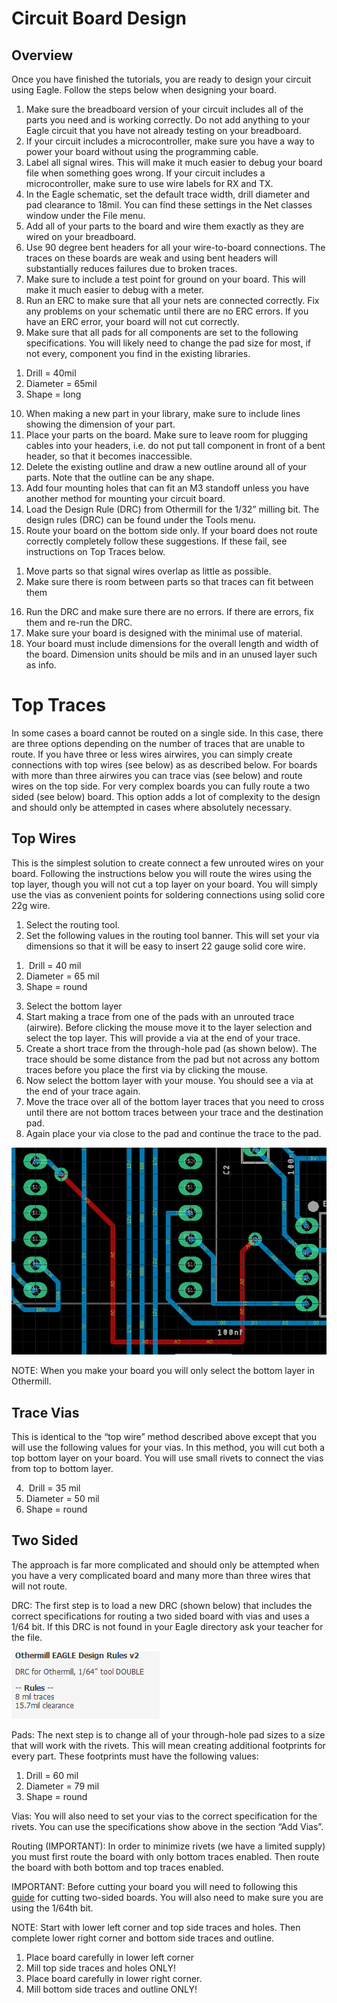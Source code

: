# Circuit Board Design

## Overview

Once you have finished the tutorials, you are ready to design your circuit using Eagle. Follow the steps below when designing your board.

1.  Make sure the breadboard version of your circuit includes all of the parts you need and is working correctly. Do not add anything to your Eagle circuit that you have not already testing on your breadboard.
2.  If your circuit includes a microcontroller, make sure you have a way to power your board without using the programming cable.
3.  Label all signal wires. This will make it much easier to debug your board file when something goes wrong. If your circuit includes a microcontroller, make sure to use wire labels for RX and TX.
4.  In the Eagle schematic, set the default trace width, drill diameter and pad clearance to 18mil. You can find these settings in the Net classes window under the File menu.
5.  Add all of your parts to the board and wire them exactly as they are wired on your breadboard.
6.  Use 90 degree bent headers for all your wire-to-board connections. The traces on these boards are weak and using bent headers will substantially reduces failures due to broken traces.
7.  Make sure to include a test point for ground on your board. This will make it much easier to debug with a meter.
8.  Run an ERC to make sure that all your nets are connected correctly. Fix any problems on your schematic until there are no ERC errors. If you have an ERC error, your board will not cut correctly.
9.  Make sure that all pads for all components are set to the following specifications. You will likely need to change the pad size for most, if not every, component you find in the existing libraries.

<!-- end list -->

1.  Drill = 40mil
2.  Diameter = 65mil
3.  Shape = long

<!-- end list -->

10. When making a new part in your library, make sure to include lines showing the dimension of your part.
11. Place your parts on the board. Make sure to leave room for plugging cables into your headers, i.e. do not put tall component in front of a bent header, so that it becomes inaccessible.
12. Delete the existing outline and draw a new outline around all of your parts. Note that the outline can be any shape.
13. Add four mounting holes that can fit an M3 standoff unless you have another method for mounting your circuit board.
14. Load the Design Rule (DRC) from Othermill for the 1/32” milling bit. The design rules (DRC) can be found under the Tools menu.
15. Route your board on the bottom side only. If your board does not route correctly completely follow these suggestions. If these fail, see instructions on Top Traces below.

<!-- end list -->

1.  Move parts so that signal wires overlap as little as possible.
2.  Make sure there is room between parts so that traces can fit between them

<!-- end list -->

16. Run the DRC and make sure there are no errors. If there are errors, fix them and re-run the DRC.
17. Make sure your board is designed with the minimal use of material.
18. Your board must include dimensions for the overall length and width of the board. Dimension units should be mils and in an unused layer such as info.

# Top Traces

In some cases a board cannot be routed on a single side. In this case, there are three options depending on the number of traces that are unable to route. If you have three or less wires airwires, you can simply create connections with top wires (see below) as as described below. For boards with more than three airwires you can trace vias (see below) and route wires on the top side. For very complex boards you can fully route a two sided (see below) board. This option adds a lot of complexity to the design and should only be attempted in cases where absolutely necessary.

## Top Wires

This is the simplest solution to create connect a few unrouted wires on your board. Following the instructions below you will route the wires using the top layer, though you will not cut a top layer on your board. You will simply use the vias as convenient points for soldering connections using solid core 22g wire.

1.  Select the routing tool.
2.  Set the following values in the routing tool banner. This will set your via dimensions so that it will be easy to insert 22 gauge solid core wire.

<!-- end list -->

1.   Drill = 40 mil
2.  Diameter = 65 mil
3.  Shape = round

<!-- end list -->

3.  Select the bottom layer
4.  Start making a trace from one of the pads with an unrouted trace (airwire). Before clicking the mouse move it to the layer selection and select the top layer. This will provide a via at the end of your trace.
5.  Create a short trace from the through-hole pad (as shown below). The trace should be some distance from the pad but not across any bottom traces before you place the first via by clicking the mouse.
6.  Now select the bottom layer with your mouse. You should see a via at the end of your trace again.
7.  Move the trace over all of the bottom layer traces that you need to cross until there are not bottom traces between your trace and the destination pad.
8.  Again place your via close to the pad and continue the trace to the pad.

![](images/image2.png)

NOTE: When you make your board you will only select the bottom layer in Othermill.

## Trace Vias

This is identical to the “top wire” method described above except that you will use the following values for your vias. In this method, you will cut both a top bottom layer on your board. You will use small rivets to connect the vias from top to bottom layer.

4.   Drill = 35 mil
5.  Diameter = 50 mil
6.  Shape = round

## Two Sided

The approach is far more complicated and should only be attempted when you have a very complicated board and many more than three wires that will not route.

DRC: The first step is to load a new DRC (shown below) that includes the correct specifications for routing a two sided board with vias and uses a 1/64 bit. If this DRC is not found in your Eagle directory ask your teacher for the file.

![](images/image73.png)

Pads: The next step is to change all of your through-hole pad sizes to a size that will work with the rivets. This will mean creating additional footprints for every part. These footprints must have the following values:

1.  Drill = 60 mil
2.  Diameter = 79 mil
3.  Shape = round

Vias: You will also need to set your vias to the correct specification for the rivets. You can use the specifications show above in the section “Add Vias”.

Routing (IMPORTANT): In order to minimize rivets (we have a limited supply) you must first route the board with only bottom traces enabled. Then route the board with both bottom and top traces enabled.

IMPORTANT: Before cutting your board you will need to following this [guide](https://www.google.com/url?q=https://support.bantamtools.com/hc/en-us/articles/115001658814-Double-Sided-Boards&sa=D&ust=1587613174072000) for cutting two-sided boards. You will also need to make sure you are using the 1/64th bit.

NOTE: Start with lower left corner and top side traces and holes. Then complete lower right corner and bottom side traces and outline.

1.  Place board carefully in lower left corner
2.  Mill top side traces and holes ONLY\!
3.  Place board carefully in lower right corner.
4.  Mill bottom side traces and outline ONLY\!

